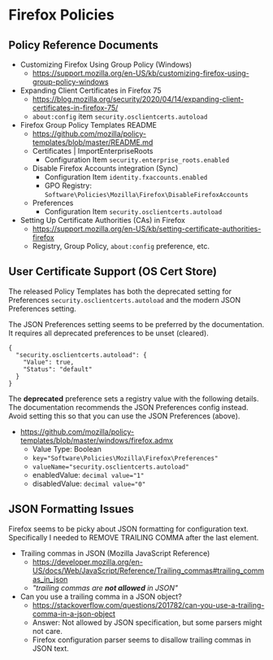 # Firefox Policies

## Policy Reference Documents

* Customizing Firefox Using Group Policy (Windows)
  * https://support.mozilla.org/en-US/kb/customizing-firefox-using-group-policy-windows
* Expanding Client Certificates in Firefox 75
  *  https://blog.mozilla.org/security/2020/04/14/expanding-client-certificates-in-firefox-75/
  *  `about:config` item `security.osclientcerts.autoload`
* Firefox Group Policy Templates README
  * https://github.com/mozilla/policy-templates/blob/master/README.md
  * Certificates | ImportEnterpriseRoots
    * Configuration Item `security.enterprise_roots.enabled`
  * Disable Firefox Accounts integration (Sync)
    * Configuration Item `identity.fxaccounts.enabled`
    * GPO Registry: `Software\Policies\Mozilla\Firefox\DisableFirefoxAccounts`
  * Preferences
    * Configuration Item `security.osclientcerts.autoload`
* Setting Up Certificate Authorities (CAs) in Firefox
  * https://support.mozilla.org/en-US/kb/setting-certificate-authorities-firefox
  * Registry, Group Policy, `about:config` preference, etc.

## User Certificate Support (OS Cert Store)

The released Policy Templates has both the deprecated setting for Preferences `security.osclientcerts.autoload` and the modern JSON Preferences setting. 

The JSON Preferences setting seems to be preferred by the documentation. It requires all deprecated preferences to be unset (cleared).

```
{
  "security.osclientcerts.autoload": {
    "Value": true,
    "Status": "default"
  }
}
```

The **deprecated** preference sets a registry value with the following details. The documentation recommends the JSON Preferences config instead. Avoid setting this so that you can use the JSON Preferences (above).

* https://github.com/mozilla/policy-templates/blob/master/windows/firefox.admx
  * Value Type: Boolean
  * `key="Software\Policies\Mozilla\Firefox\Preferences"`
  * `valueName="security.osclientcerts.autoload"`
  * enabledValue: `decimal value="1"`
  * disabledValue: `decimal value="0"`

## JSON Formatting Issues

Firefox seems to be picky about JSON formatting for configuration text. Specifically I needed to REMOVE TRAILING COMMA after the last element.

* Trailing commas in JSON (Mozilla JavaScript Reference)
  * https://developer.mozilla.org/en-US/docs/Web/JavaScript/Reference/Trailing_commas#trailing_commas_in_json
  * *"trailing commas are **not allowed** in JSON"*
* Can you use a trailing comma in a JSON object?
  * https://stackoverflow.com/questions/201782/can-you-use-a-trailing-comma-in-a-json-object
  * Answer: Not allowed by JSON specification, but some parsers might not care.
  * Firefox configuration parser seems to disallow trailing commas in JSON text.
